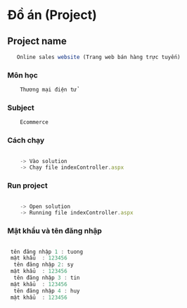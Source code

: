 # Đồ án (Project)
## Project name
```js 
   Online sales website (Trang web bán hàng trực tuyến)
```
### Môn học
```js 
    Thương mại điện tử
```
### Subject

```js 
    Ecommerce
```

### Cách chạy
```js 

    -> Vào solution 
    -> Chạy file indexController.aspx
```
### Run project
```js 

    -> Open solution
    -> Running file indexController.aspx
```

### Mật khẩu và tên đăng nhập
```js 

 tên đăng nhập 1 : tuong 
 mật khẩu  : 123456
  tên đăng nhập 2: sy 
 mật khẩu  : 123456
  tên đăng nhập 3 : tin 
 mật khẩu  : 123456
  tên đăng nhập 4 : huy 
 mật khẩu  : 123456


```
